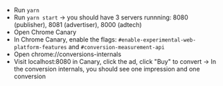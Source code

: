 - Run `yarn`
- Run `yarn start` -> you should have 3 servers runnning: 8080 (publisher), 8081 (advertiser), 8000 (adtech)
- Open Chrome Canary
- In Chrome Canary, enable the flags:
  `#enable-experimental-web-platform-features` and `#conversion-measurement-api`
- Open chrome://conversions-internals
- Visit localhost:8080 in Canary, click the ad, click "Buy" to convert -> In the conversion internals, you should see one impression and one conversion
